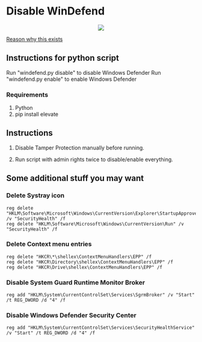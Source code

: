 # Disable WinDefend

<p align="center">
<img src="https://upload.wikimedia.org/wikipedia/commons/5/50/Windows_Defender_logo.svg">

[Reason why this exists](https://pureinfotech.com/windows-10-removes-disableantispyware-disable-defender/)

</p>

## Instructions for python script

Run "windefend.py disable" to disable Windows Defender
Run "windefend.py enable" to enable Windows Defender

### Requirements

1. Python
2. pip install elevate

## Instructions

1. Disable Tamper Protection manually before running.

2. Run script with admin rights twice to disable/enable everything.

## Some additional stuff you may want

### Delete Systray icon

```batchfile
reg delete "HKLM\Software\Microsoft\Windows\CurrentVersion\Explorer\StartupApproved\Run" /v "SecurityHealth" /f
reg delete "HKLM\Software\Microsoft\Windows\CurrentVersion\Run" /v "SecurityHealth" /f
```

### Delete Context menu entries

```batchfile
reg delete "HKCR\*\shellex\ContextMenuHandlers\EPP" /f
reg delete "HKCR\Directory\shellex\ContextMenuHandlers\EPP" /f
reg delete "HKCR\Drive\shellex\ContextMenuHandlers\EPP" /f
```

### Disable System Guard Runtime Monitor Broker

```batchfile
reg add "HKLM\System\CurrentControlSet\Services\SgrmBroker" /v "Start" /t REG_DWORD /d "4" /f
```

### Disable Windows Defender Security Center

```batchfile
reg add "HKLM\System\CurrentControlSet\Services\SecurityHealthService" /v "Start" /t REG_DWORD /d "4" /f
```
